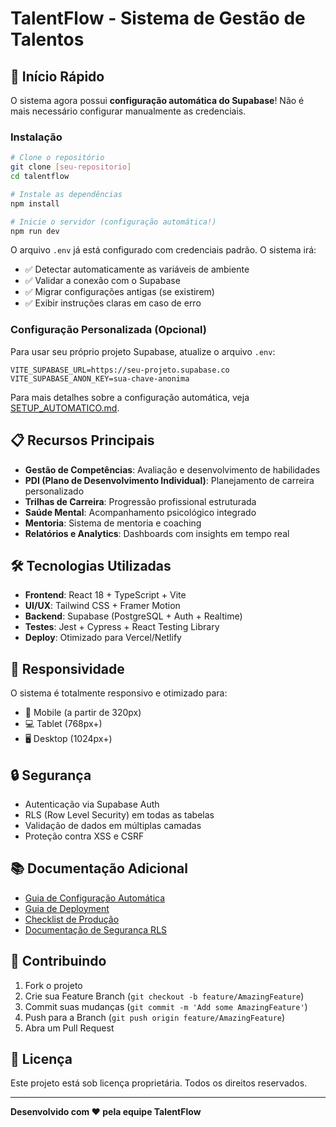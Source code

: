 # TalentFlow - Sistema de Gestão de Talentos

## 🚀 Início Rápido

O sistema agora possui **configuração automática do Supabase**! Não é mais necessário configurar manualmente as credenciais.

### Instalação

```bash
# Clone o repositório
git clone [seu-repositorio]
cd talentflow

# Instale as dependências
npm install

# Inicie o servidor (configuração automática!)
npm run dev
```

O arquivo `.env` já está configurado com credenciais padrão. O sistema irá:
- ✅ Detectar automaticamente as variáveis de ambiente
- ✅ Validar a conexão com o Supabase
- ✅ Migrar configurações antigas (se existirem)
- ✅ Exibir instruções claras em caso de erro

### Configuração Personalizada (Opcional)

Para usar seu próprio projeto Supabase, atualize o arquivo `.env`:

```env
VITE_SUPABASE_URL=https://seu-projeto.supabase.co
VITE_SUPABASE_ANON_KEY=sua-chave-anonima
```

Para mais detalhes sobre a configuração automática, veja [SETUP_AUTOMATICO.md](./SETUP_AUTOMATICO.md).

## 📋 Recursos Principais

- **Gestão de Competências**: Avaliação e desenvolvimento de habilidades
- **PDI (Plano de Desenvolvimento Individual)**: Planejamento de carreira personalizado
- **Trilhas de Carreira**: Progressão profissional estruturada
- **Saúde Mental**: Acompanhamento psicológico integrado
- **Mentoria**: Sistema de mentoria e coaching
- **Relatórios e Analytics**: Dashboards com insights em tempo real

## 🛠️ Tecnologias Utilizadas

- **Frontend**: React 18 + TypeScript + Vite
- **UI/UX**: Tailwind CSS + Framer Motion
- **Backend**: Supabase (PostgreSQL + Auth + Realtime)
- **Testes**: Jest + Cypress + React Testing Library
- **Deploy**: Otimizado para Vercel/Netlify

## 📱 Responsividade

O sistema é totalmente responsivo e otimizado para:
- 📱 Mobile (a partir de 320px)
- 💻 Tablet (768px+)
- 🖥️ Desktop (1024px+)

## 🔒 Segurança

- Autenticação via Supabase Auth
- RLS (Row Level Security) em todas as tabelas
- Validação de dados em múltiplas camadas
- Proteção contra XSS e CSRF

## 📚 Documentação Adicional

- [Guia de Configuração Automática](./SETUP_AUTOMATICO.md)
- [Guia de Deployment](./DEPLOYMENT_GUIDE.md)
- [Checklist de Produção](./PRODUCTION_CHECKLIST.md)
- [Documentação de Segurança RLS](./RLS_SECURITY_DOCUMENTATION.md)

## 🤝 Contribuindo

1. Fork o projeto
2. Crie sua Feature Branch (`git checkout -b feature/AmazingFeature`)
3. Commit suas mudanças (`git commit -m 'Add some AmazingFeature'`)
4. Push para a Branch (`git push origin feature/AmazingFeature`)
5. Abra um Pull Request

## 📄 Licença

Este projeto está sob licença proprietária. Todos os direitos reservados.

---

**Desenvolvido com ❤️ pela equipe TalentFlow**